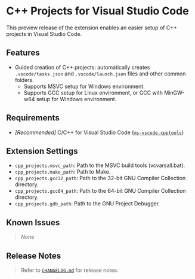 # C++ Projects for Visual Studio Code

This preview release of the extension enables an easier setup of C++ projects in Visual Studio Code.

## Features

* Guided creation of C++ projects: automatically creates `.vscode/tasks.json` and `.vscode/launch.json` files and other common folders.
  * Supports MSVC setup for Windows environment.
  * Supports GCC setup for Linux environment, or GCC with MinGW-w64 setup for Windows environment.

## Requirements

* _[Recommended]_ C/C++ for Visual Studio Code ([`ms-vscode.cpptools`](https://marketplace.visualstudio.com/items?itemName=ms-vscode.cpptools))

## Extension Settings

* `cpp_projects.msvc_path`: Path to the MSVC build tools (vcvarsall.bat).
* `cpp_projects.make_path`: Path to Make.
* `cpp_projects.gcc32_path`: Path to the 32-bit GNU Compiler Collection directory.
* `cpp_projects.gcc64_path`: Path to the 64-bit GNU Compiler Collection directory.
* `cpp_projects.gdb_path`: Path to the GNU Project Debugger.

## Known Issues

> _None_

## Release Notes

> Refer to [`CHANGELOG.md`](CHANGELOG.md) for release notes.
